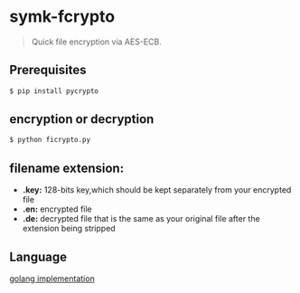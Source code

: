 # symk-fcrypto

> Quick file encryption via AES-ECB.

## Prerequisites

```bash
$ pip install pycrypto
```

## encryption or decryption

```bash
$ python ficrypto.py
```

## filename extension:

* __.key:__ 128-bits key,which should be kept separately from your encrypted file
* __.en:__ encrypted file
* __.de:__ decrypted file that is the same as your original file after the extension being stripped

## Language
[golang implementation](https://github.com/nichtsen/fcypt)
